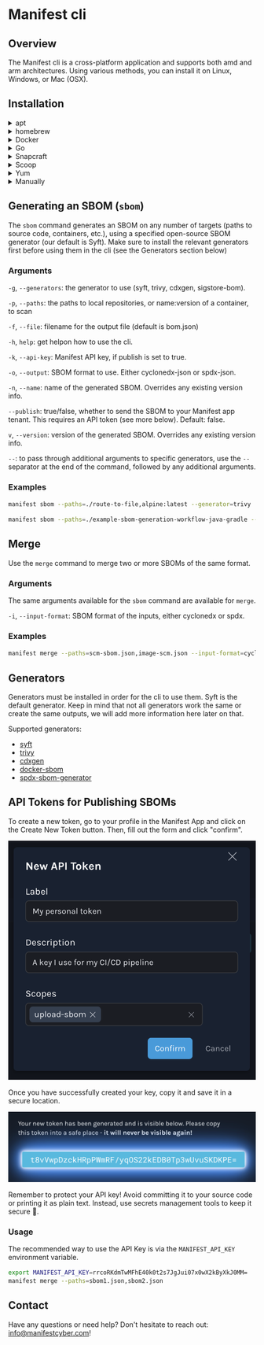 # Manifest cli

## Overview
The Manifest cli is a cross-platform application and supports both amd and arm architectures. Using various methods, you can install it on Linux, Windows, or Mac (OSX).

## Installation
<details>
<summary>apt</summary>

### apt
```bash
echo "deb [trusted=yes] https://manifest.fury.io/apt/ /" > /etc/apt/sources.list.d/fury.list
sudo apt update
sudo apt install manifest
```
</details>

<details>
<summary>homebrew</summary>

### Homebrew (tap)
```bash
brew install manifest-cyber/tap/manifest
```

</details>

<details>
<summary>Docker</summary>
### Docker
```bash
docker run --rm --privileged \
  -v $PWD:/go/src/github.com/user/repo \
  -v /var/run/docker.sock:/var/run/docker.sock \
  -w /go/src/github.com/user/repo \
  -e GITHUB_TOKEN \
  -e DOCKER_USERNAME \
  -e DOCKER_PASSWORD \
  -e DOCKER_REGISTRY \
	-e MANIFEST_API_KEY \
  manifest-cyber/cli merge
```

</details>

<details>
<summary>Go</summary>
### go install
```go
go get github.com/manifest-cyber/cli
```

</details>

<details>
<summary>Snapcraft</summary>
### go install
```bash
sudo snap install --classic manifest-cli
```

</details>

<details>
<summary>Scoop</summary>
### go install
```bash
scoop bucket add manifest https://github.com/manifest-cyber/scoop-bucket.git 
scoop install manifest
```

</details>

<details>
<summary>Yum</summary>
### yum
```bash
echo '[fury] name=Gemfury Private Repo baseurl=https://manifest.fury.io/yum/ enabled=1 gpgcheck=0' | sudo tee /etc/yum.repos.d/fury.repo
sudo yum install manifest
```

</details>


<details>
<summary>Manually</summary>

### Manually

Download the pre-compiled binaries, .deb, .rpm, or .apk, from the [releases](https://github.com/manifest-cyber/cli/releases) page. Copy them to the desired location or install them with the appropriate tools.

For Mac users, please note that the current release is not yet signed by Apple Developer. Therefore, you must enable it under Privacy & Security > Security > Open Anyway > Open. 

</details>

## Generating an SBOM (`sbom`)
The `sbom` command generates an SBOM on any number of targets (paths to source code, containers, etc.), using a specified open-source SBOM generator (our default is Syft). Make sure to install the relevant generators first before using them in the cli (see the Generators section below)

### Arguments
`-g`, `--generators`: the generator to use (syft, trivy, cdxgen, sigstore-bom). 

`-p`,  `--paths`: the paths to local repositories, or name:version of a container, to scan

`-f`, `--file`: filename for the output file (default is bom.json)

`-h`, `help`: get helpon how to use the cli. 

`-k`, `--api-key`: Manifest API key, if publish is set to true. 

`-o`, `--output`: SBOM format to use. Either cyclonedx-json or spdx-json. 

`-n`, `--name`: name of the generated SBOM. Overrides any existing version info.

`--publish`: true/false, whether to send the SBOM to your Manifest app tenant. This requires an API token (see more below). Default: false. 

`v`, `--version`: version of the generated SBOM. Overrides any existing version info.

`--`: to pass through additional arguments to specific generators, use the `--` separator at the end of the command, followed by any additional arguments. 


### Examples
```bash
manifest sbom --paths=./route-to-file,alpine:latest --generator=trivy
```

```bash
manifest sbom --paths=./example-sbom-generation-workflow-java-gradle --generator=cdxgen --name=java-sbom --output=cyclonedx-json -- --type java
```

## Merge
Use the `merge` command to merge two or more SBOMs of the same format. 

### Arguments
The same arguments available for the `sbom` command are available for `merge`.

`-i`, `--input-format`: SBOM format of the inputs, either cyclonedx or spdx. 

### Examples
```bash
manifest merge --paths=scm-sbom.json,image-scm.json --input-format=cyclonedx --name=my-app
```

## Generators
Generators must be installed in order for the cli to use them. Syft is the default generator. Keep in mind that not all generators work the same or create the same outputs, we will add more information here later on that. 

Supported generators: 
- [syft](https://github.com/anchore/syft)
- [trivy](https://github.com/aquasecurity/trivy)
- [cdxgen](https://github.com/CycloneDX/cdxgen)
- [docker-sbom](https://docs.docker.com/engine/sbom/)
- [spdx-sbom-generator](https://github.com/opensbom-generator/spdx-sbom-generator)


## API Tokens for Publishing SBOMs
To create a new token, go to your profile in the Manifest App and click on the Create New Token button. Then, fill out the form and click "confirm".
  
![Create a new token in the Manifest app](/img1.png)
  

Once you have successfully created your key, copy it and save it in a secure location.

![Token created](/img2.png)

Remember to protect your API key! Avoid committing it to your source code or printing it as plain text. Instead, use secrets management tools to keep it secure 🧙.

### Usage

The recommended way to use the API Key is via the `MANIFEST_API_KEY` environment variable.
```bash
export MANIFEST_API_KEY=rrcoRKdmTwMFhE40k0t2s7JgJui07x0wX2kByXkJ0MM=
manifest merge --paths=sbom1.json,sbom2.json
```

## Contact
Have any questions or need help? Don't hesitate to reach out: info@manifestcyber.com!

